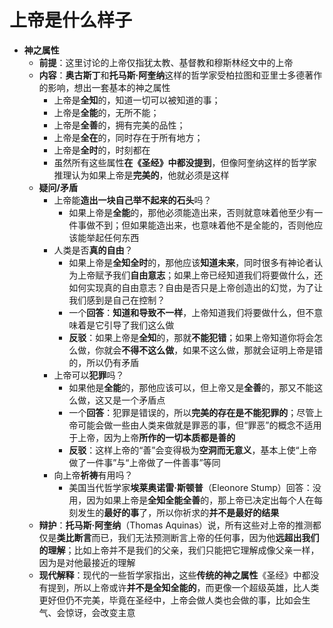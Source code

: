 # 上帝是什么样子
* **神之属性**
  * **前提**：这里讨论的上帝仅指犹太教、基督教和穆斯林经文中的上帝
  * **内容**：**奥古斯丁**和**托马斯·阿奎纳**这样的哲学家受柏拉图和亚里士多德著作的影响，想出一套基本的神之属性
    * 上帝是**全知**的，知道一切可以被知道的事；
    * 上帝是**全能**的，无所不能；
    * 上帝是**全善**的，拥有完美的品性；
    * 上帝是**全在**的，同时存在于所有地方；
    * 上帝是**全时**的，时刻都在
    * 虽然所有这些属性**在《圣经》中都没提到**，但像阿奎纳这样的哲学家推理认为如果上帝是**完美的**，他就必须是这样
  * **疑问/矛盾**
    * 上帝能**造出一块自己举不起来的石头**吗？
      * 如果上帝是**全能**的，那他必须能造出来，否则就意味着他至少有一件事做不到；但如果能造出来，也意味着他不是全能的，否则他应该能举起任何东西
    * 人类是否**真的自由**？
      * 如果上帝是**全知全时**的，那他应该**知道未来**，同时很多有神论者认为上帝赋予我们**自由意志**；如果上帝已经知道我们将要做什么，还如何实现真的自由意志？自由是否只是上帝创造出的幻觉，为了让我们感到是自己在控制？
      * 一个**回答**：**知道和导致不一样**，上帝知道我们将要做什么，但不意味着是它引导了我们这么做
      * **反驳**：如果上帝是**全知**的，那就**不能犯错**；如果上帝知道你将会怎么做，你就会**不得不这么做**，如果不这么做，那就会证明上帝是错的，所以仍有矛盾
    * 上帝可以**犯罪**吗？
      * 如果他是**全能**的，那他应该可以，但上帝又是**全善**的，那又不能这么做，这又是一个矛盾点
      * 一个**回答**：犯罪是错误的，所以**完美的存在是不能犯罪的**；尽管上帝可能会做一些由人类来做就是罪恶的事，但“罪恶”的概念不适用于上帝，因为上帝**所作的一切本质都是善的**
      * **反驳**：这样上帝的“善”会变得极为**空洞而无意义**，基本上使“上帝做了一件事”与“上帝做了一件善事”等同
    * 向上帝**祈祷**有用吗？
      * 美国当代哲学家**埃莱奥诺雷·斯顿普**（Eleonore Stump）回答：没用，因为如果上帝是**全知全能全善**的，那上帝已决定出每个人在每刻发生的**最好的事**了，所以你祈求的**并不是最好的结果**
  * **辩护**：**托马斯·阿奎纳**（Thomas Aquinas）说，所有这些对上帝的推测都仅是**类比断言**而已，我们无法预测断言上帝的任何事，因为他**远超出我们的理解**；比如上帝并不是我们的父亲，我们只能把它理解成像父亲一样，因为是对他最接近的理解
  * **现代解释**：现代的一些哲学家指出，这些**传统的神之属性**《圣经》中都没有提到，所以上帝或许**并不是全知全能的**，而更像一个超级英雄，比人类更好但仍不完美，毕竟在圣经中，上帝会做人类也会做的事，比如会生气、会惊讶，会改变主意